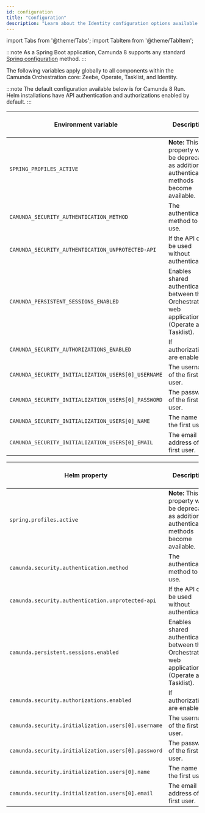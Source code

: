 ```yaml
---
id: configuration
title: "Configuration"
description: "Learn about the Identity configuration options available in your Orchestration cluster."
---
```


import Tabs from '@theme/Tabs';
import TabItem from '@theme/TabItem';

:::note
As a Spring Boot application, Camunda 8 supports any standard
[Spring configuration](https://docs.spring.io/spring-boot/reference/features/external-config.html) method.
:::

The following variables apply globally to all components within the Camunda Orchestration core: Zeebe, Operate, Tasklist, and Identity.

:::note
The default configuration available below is for Camunda 8 Run. Helm installations have API authentication and authorizations enabled by default.
:::

<!-- updates must be made to BOTH tables -->
<Tabs>
  <TabItem value="env" label="Environment variables" default>

| Environment variable                                | Description                                                                                       | Default value (Camunda 8 Run) |
| --------------------------------------------------- | ------------------------------------------------------------------------------------------------- | ----------------------------- |
| `SPRING_PROFILES_ACTIVE`                            | **Note:** This property will be deprecated as additional authentication methods become available. | `consolidated-auth`           |
| `CAMUNDA_SECURITY_AUTHENTICATION_METHOD`            | The authentication method to use.                                                                 | `basic`                       |
| `CAMUNDA_SECURITY_AUTHENTICATION_UNPROTECTED-API`   | If the API can be used without authentication.                                                    | `true`                        |
| `CAMUNDA_PERSISTENT_SESSIONS_ENABLED`               | Enables shared authentication between the Orchestration web applications (Operate and Tasklist).  | `true`                        |
| `CAMUNDA_SECURITY_AUTHORIZATIONS_ENABLED`           | If authorizations are enabled.                                                                    | `true`                        |
| `CAMUNDA_SECURITY_INITIALIZATION_USERS[0]_USERNAME` | The username of the first user.                                                                   | `demo`                        |
| `CAMUNDA_SECURITY_INITIALIZATION_USERS[0]_PASSWORD` | The password of the first user.                                                                   | `demo`                        |
| `CAMUNDA_SECURITY_INITIALIZATION_USERS[0]_NAME`     | The name of the first user.                                                                       | Demo                          |
| `CAMUNDA_SECURITY_INITIALIZATION_USERS[0]_EMAIL`    | The email address of the first user.                                                              | `demo@demo.com`               |

  </TabItem>
  <TabItem value="helm" label="Helm properties" default>

| Helm property                                       | Description                                                                                       | Default value (Camunda 8 Run) |
| --------------------------------------------------- | ------------------------------------------------------------------------------------------------- | ----------------------------- |
| `spring.profiles.active`                            | **Note:** This property will be deprecated as additional authentication methods become available. | `consolidated-auth`           |
| `camunda.security.authentication.method`            | The authentication method to use.                                                                 | `basic`                       |
| `camunda.security.authentication.unprotected-api`   | If the API cane be used without authentication.                                                   | `true`                        |
| `camunda.persistent.sessions.enabled`               | Enables shared authentication between the Orchestration web applications (Operate and Tasklist).  | `true`                        |
| `camunda.security.authorizations.enabled`           | If authorizations are enabled.                                                                    | `true`                        |
| `camunda.security.initialization.users[0].username` | The username of the first user.                                                                   | `demo`                        |
| `camunda.security.initialization.users[0].password` | The password of the first user.                                                                   | `demo`                        |
| `camunda.security.initialization.users[0].name`     | The name of the first user.                                                                       | `Demo`                        |
| `camunda.security.initialization.users[0].email`    | The email address of the first user.                                                              | `demo@demo.com`               |

  </TabItem>
</Tabs>

